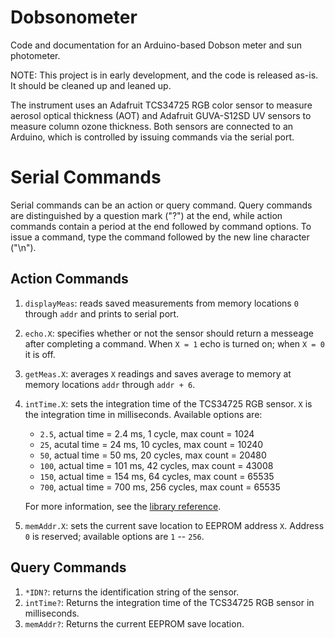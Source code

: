 Dobsonometer
============

Code and documentation for an Arduino-based Dobson meter and sun photometer.

NOTE: This project is in early development, and the code is released as-is.  It should be cleaned up and leaned up.

The instrument uses an Adafruit TCS34725 RGB color sensor to measure aerosol optical thickness (AOT) and Adafruit GUVA-S12SD UV sensors to measure column ozone thickness.  Both sensors are connected to an Arduino, which is controlled by issuing commands via the serial port.

# Serial Commands #

Serial commands can be an action or query command.  Query commands are distinguished by a question mark ("?") at the end, while action commands contain a period at the end followed by command options.  To issue a command, type the command followed by the new line character ("\n").

## Action Commands ##

1. `displayMeas`: reads saved measurements from memory locations `0` through `addr` and prints to serial port.
2. `echo.X`: specifies whether or not the sensor should return a messeage after completing a command.  When `X = 1` echo is turned on; when `X = 0` it is off.
1. `getMeas.X`: averages `X` readings and saves average to memory at memory locations `addr` through `addr + 6`.
1. `intTime.X`: sets the integration time of the TCS34725 RGB sensor.  `X` is the integration time in milliseconds.  Available options are:
	*  `2.5`, actual time = 2.4 ms, 1 cycle, max count = 1024
	*  `25`, acutal time = 24 ms, 10 cycles, max count = 10240 
	*  `50`, actual time = 50 ms, 20 cycles, max count = 20480
	*  `100`, actual time = 101 ms, 42 cycles, max count = 43008
	*  `150`, actual time = 154 ms, 64 cycles, max count = 65535
	*  `700`, actual time = 700 ms, 256 cycles, max count = 65535

	For more information, see the [library reference](https://learn.adafruit.com/adafruit-color-sensors/program-it).

1. `memAddr.X`: sets the current save location to EEPROM address `X`. Address `0` is reserved; available options are `1` -- `256`.

## Query Commands ##

1. `*IDN?`: returns the identification string of the sensor.
1. `intTime?`: Returns the integration time of the TCS34725 RGB sensor in milliseconds.
2. `memAddr?`: Returns the current EEPROM save location.

